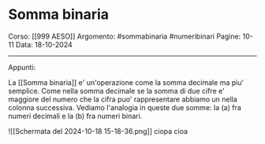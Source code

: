 # Somma binaria

Corso: [[999 AESO]]
Argomento: #sommabinaria #numeribinari
Pagine: 10-11
Data: 18-10-2024

---

Appunti: 

La [[Somma binaria]] e' un'operazione come la somma decimale ma piu' semplice. Come nella somma decimale se la somma di due cifre e' maggiore del numero che la cifra puo' rappresentare abbiamo un nella colonna successiva. Vediamo l'analogia in queste due somme: la (a) fra numeri decimali e la (b) fra numeri binari.

![[Schermata del 2024-10-18 15-18-36.png]]
ciopa cioa

